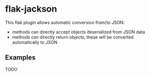 # flak-jackson

This flak plugin allows automatic conversion from/to JSON:
 * methods can directly accept objects deserialized from 
 JSON data
 * methods can directly return objects, these will be converted automatically
  to JSON

## Examples

TODO

